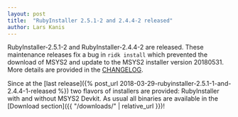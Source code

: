 ```yaml
---
layout: post
title:  "RubyInstaller 2.5.1-2 and 2.4.4-2 released"
author: Lars Kanis
---
```

RubyInstaller-2.5.1-2 and RubyInstaller-2.4.4-2 are released.
These maintenance releases fix a bug in `ridk install` which prevented the download of MSYS2 and update to the MSYS2 installer version 20180531.
More details are provided in the [CHANGELOG](https://github.com/oneclick/rubyinstaller2/blob/1dfa3f5e407345f11936da21c578e426f76d55a8/CHANGELOG.md).

Since at the [last release]({% post_url 2018-03-29-rubyinstaller-2.5.1-1-and-2.4.4-1-released %}) two flavors of installers are provided: RubyInstaller with and without MSYS2 Devkit.
As usual all binaries are available in the [Download section]({{ "/downloads/" | relative_url }})!
